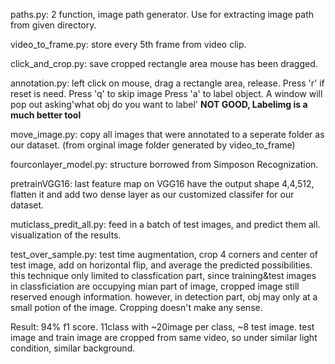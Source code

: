 paths.py: 2 function, image path generator. Use for extracting image path from given directory.

video_to_frame.py: store every 5th frame from video clip.

click_and_crop.py: save cropped rectangle area mouse has been dragged.

annotation.py: left click on mouse, drag a rectangle area, release.  Press 'r' if reset is need. Press 'q' to skip image  Press 'a' to label object. A window will pop out asking'what obj do you want to label' **NOT GOOD, Labelimg is a much better tool**

move_image.py: copy all images that were annotated to a seperate folder as our dataset. (from orginal image folder generated by video_to_frame)



fourconlayer_model.py: structure borrowed from Simposon Recognization.

pretrainVGG16: last feature map on VGG16 have the output shape 4,4,512,  flatten it and add two dense layer as our customized classifer for our dataset.

muticlass_predit_all.py: feed in a batch of test images, and predict them all. visualization of the results.

test_over_sample.py:  test time augmentation, crop 4 corners and center of test image, add on horizontal flip, and average the predicted possibilities.  this technique only limited to classfication part, since training&test images in classficiation are occupying mian part of image, cropped image still reserved enough information. however, in detection part, obj may only at a small potion of the image. Cropping doesn't make any sense.

Result: 94% f1 score. 11class with ~20image per class, ~8 test image.  test image and train image are cropped from same video, so under similar light condition, similar background.

